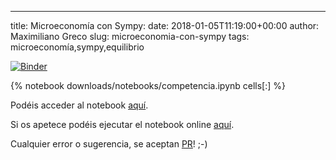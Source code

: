 ---
title: Microeconomía con Sympy:
date: 2018-01-05T11:19:00+00:00
author: Maximiliano Greco
slug: microeconomia-con-sympy
tags: microeconomía,sympy,equilibrio

[![Binder](https://mybinder.org/badge.svg)](https://mybinder.org/v2/gh/mmngreco/mmngreco.github.io-source/master/?filepath=content/downloads/notebooks/competencia.ipynb)

{% notebook downloads/notebooks/competencia.ipynb cells[:] %}

Podéis acceder al notebook [aquí](https://github.com/mmngreco/mmngreco.github.io-source/blob/master/content/downloads/notebooks/competencia.ipynb).

Si os apetece podéis ejecutar el notebook online [aquí](https://mybinder.org/v2/gh/mmngreco/mmngreco.github.io-source/master/?filepath=content/downloads/notebooks/competencia.ipynb).

Cualquier error o sugerencia, se aceptan [PR](https://github.com/mmngreco/mmngreco.github.io-source/pulls)! ;-)
